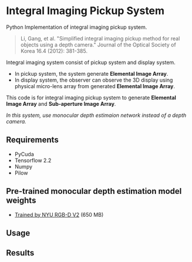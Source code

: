 # Integral Imaging Pickup System
Python Implementation of integral imaging pickup system.
> Li, Gang, et al. "Simplified integral imaging pickup method for real objects using a depth camera." Journal of the Optical Society of Korea 16.4 (2012): 381-385.

Integral imaging system consist of pickup system and display system.   
- In pickup system, the system generate **Elemental Image Array**.
- In display system, the observer can observe the 3D display using physical micro-lens array from generated **Elemental Image Array**.

This code is for integral imaging pickup system to generate **Elemental Image Array** and **Sub-aperture Image Array**.   
   
_In this system, use monocular depth estimaion network instead of a depth camera._

## Requirements
- PyCuda
- Tensorflow 2.2
- Numpy
- Pilow

## Pre-trained monocular depth estimation model weights
* [Trained by NYU RGB-D V2](https://drive.google.com/uc?export=download&id=1k8McRE2vOtrkHmG9ZU6Cd-IUDtr2Fbbv) (650 MB)

## Usage

    
## Results
<!-- <p align="center"><img src="https://user-images.githubusercontent.com/55485826/127944218-2c72c094-2bc6-4b15-8241-f7e36e25dbde.png"></p> -->
